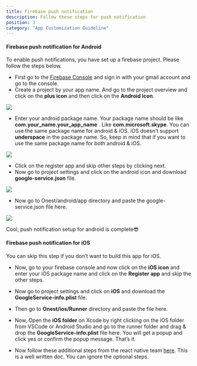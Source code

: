 ```yaml
---
title: Firebase push notification
description: Follow these steps for push notification
position: 3
category: "App Customization Guideline"
---
```


#### Firebase push notification for Android

To enable push notifications, you have set up a firebase project. Please follow the steps below.

- First go to the [Firebase Console](https://firebase.google.com/) and sign in with your gmail account and go to the console.
- Create a project by your app name. And go to the project overview and click on the **plus icon** and then click on the **Android Icon**.

![](/docs/onest-mobile/firebase/firebase1.png)

- Enter your android package name. Your package name should be like **com.your_name.your_app_name** . Like **com.microsoft.skype**. You can use the same package name for android & iOS. iOS doesn’t support **underspace** in the package name. So, keep in mind that if you want to use the same package name for both android & iOS.

![](/docs/onest-mobile/firebase/firebase2.png)

- Click on the register app and skip other steps by clicking next.
- Now go to project settings and click on the android icon and download **google-service.json** file.

![](/docs/onest-mobile/firebase/firebase3.png)

- Now go to Onest/android/app directory and paste the google-service.json file here.

![](/docs/onest-mobile/firebase/firebase4.png)

Cool, push notification setup for android is complete😎

#### Firebase push notification for iOS

You can skip this step if you don’t want to build this app for iOS.

- Now, go to your firebase console and now click on the **iOS icon** and enter your iOS package name and click on the **Register app** and skip the other steps.

- Now go to project settings and click on **iOS** and download the **GoogleService-info.plist** file.

- Then go to **Onest/ios/Runner** directory and paste the file here.

- Now, Open the **iOS folder** on Xcode by right clicking on the iOS folder from VSCode or Android Studio and go to the runner folder and drag & drop the **GoogleService-info.plist** file here. You will get a popup and click yes or confirm the popup message. That’s it.

- Now follow these additional steps from the react native team [here](https://rnfirebase.io/messaging/usage/ios-setup). This is a well written doc. You can ignore the optional steps.
